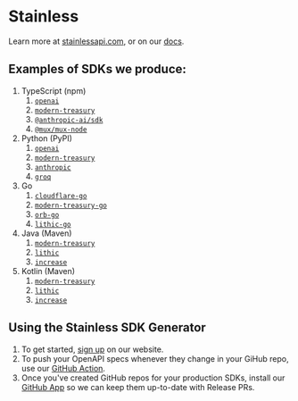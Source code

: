 # Stainless

Learn more at [stainlessapi.com](https://stainlessapi.com), or on our [docs](https://stainlessapi.com/docs).

## Examples of SDKs we produce:

1. TypeScript (npm)
    1. [`openai`](https://github.com/openai/openai-node)
    2. [`modern-treasury`](https://github.com/modern-treasury/modern-treasury-node)
    3. [`@anthropic-ai/sdk`](https://github.com/anthropics/anthropic-sdk-typescript)
    4. [`@mux/mux-node`](https://github.com/muxinc/mux-node-sdk)
3. Python (PyPI)
    1. [`openai`](https://github.com/openai/openai-python)
    2. [`modern-treasury`](https://github.com/modern-treasury/modern-treasury-python)
    3. [`anthropic`](https://github.com/anthropics/anthropic-sdk-python)
    4. [`groq`](https://github.com/groq/groq-python)
5. Go
    1. [`cloudflare-go`](https://github.com/cloudflare/cloudflare-go)
    2. [`modern-treasury-go`](https://github.com/modern-treasury/modern-treasury-go)
    3. [`orb-go`](https://github.com/orbcorp/orb-go)
    4. [`lithic-go`](https://github.com/lithic-com/lithic-go)
7. Java (Maven)
    1. [`modern-treasury`](https://github.com/modern-treasury/modern-treasury-java)
    2. [`lithic`](https://github.com/lithic-com/lithic-java)
    3. [`increase`](https://github.com/Increase/increase-java)
2. Kotlin (Maven)
    1. [`modern-treasury`](https://github.com/modern-treasury/modern-treasury-kotlin)
    2. [`lithic`](https://github.com/lithic-com/lithic-kotlin)
    3. [`increase`](https://github.com/Increase/increase-kotlin)

## Using the Stainless SDK Generator

1. To get started, [sign up](https://app.stainlessapi.com/signup) on our website.
2. To push your OpenAPI specs whenever they change in your GiHub repo, 
  use our [GitHub Action](https://github.com/marketplace/actions/stainless-upload-openapi-specification).
3. Once you've created GitHub repos for your production SDKs, 
  install our [GitHub App](https://github.com/marketplace/stainless-app) so we can keep them up-to-date with Release PRs.

